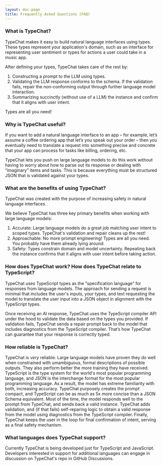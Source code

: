 ```yaml
---
layout: doc-page
title: Frequently Asked Questions (FAQ)
---
```


### What is TypeChat?

TypeChat makes it easy to build natural language interfaces using types. These types represent your application's domain, such as an interface for representing user sentiment or types for actions a user could take in a music app.

After defining your types, TypeChat takes care of the rest by:

1. Constructing a prompt to the LLM using types.
2. Validating the LLM response conforms to the schema. If the validation fails, repair the non-conforming output through further language model interaction.
3. Summarizing succinctly (without use of a LLM) the instance and confirm that it aligns with user intent.

Types are all you need!

### Why is TypeChat useful?

If you want to add a natural language interface to an app – for example, let’s assume a coffee ordering app that let’s you speak out your order – then you eventually need to translate a request into something precise and concrete that your app can process for tasks like billing, ordering, etc. 

TypeChat lets you push on large language models to do this work without having to worry about how to parse out its response or dealing with “imaginary” items and tasks. This is because everything must be structured JSON that is validated against your types. 

### What are the benefits of using TypeChat?

TypeChat was created with the purpose of increasing safety in natural language interfaces. 

We believe TypeChat has three key primary benefits when working with large language models:

1. Accurate: Large language models do a great job matching user intent to scoped types. TypeChat's validation and repair cleans up the rest!
2. Approachable: No more prompt engineering! Types are all you need. You probably have them already lying around.
3. Safety: Types constrain domain and model uncertainty. Repeating back the instance confirms that it aligns with user intent before taking action.

### How does TypeChat work? How does TypeChat relate to TypeScript?

TypeChat uses TypeScript types as the “specification language” for responses from language models. The approach for sending a request is minimal that includes the user's inputs, your types, and text requesting the model to translate the user input into a JSON object in alignment with the TypeScript types.

Once receiving an AI response, TypeChat uses the TypeScript compiler API under the hood to validate the data based on the types you provided. If validation fails, TypeChat sends a repair prompt back to the model that includes diagnostics from the TypeScript compiler. That’s how TypeChat can guarantee that your response is correctly typed.

### How reliable is TypeChat?

TypeChat is _very_ reliable. Large language models have proven they do well when constrained with umambiguous, formal descriptions of possible outputs. They also perform better the more training they have received. TypeScript is the type system for the world's most popular programming language, and JSON is the interchange format for the most popular programming language. As a result, the model has extreme familiarity with both, increasing accuracy. TypeChat purposely creates the prompt compact, and TypeScript can be as much as 5x more concise than a JSON Schema equivalent. Most of the time, the model responds well to the prompt from TypeChat, and sends back a valid instance. TypeChat adds validation, and (if that fails) self-reparing logic to obtain a valid response from the model using diagnostics from the TypeScript compiler. Finally, TypeChat keeps the user in the loop for final confirmation of intent, serving as a final safety mechanism.

### What languages does TypeChat support?

Currently TypeChat is being developed just for TypeScript and JavaScript. Developers interested in support for additional languages can engage in discussion on TypeChat's repo in GitHub Discussions.